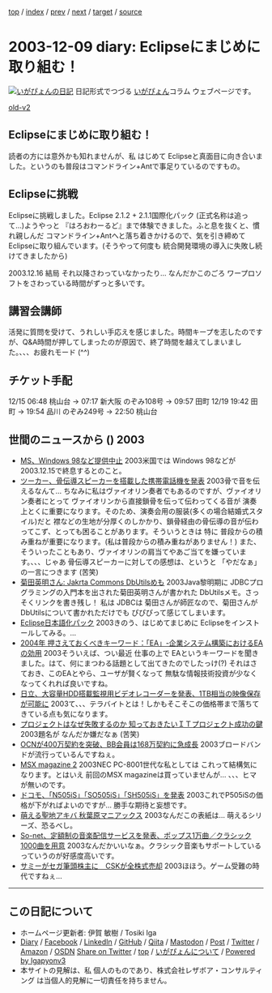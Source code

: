 [top](../index.html) 
 / [index](index.html) 
 / [prev](ig031207.html) 
 / [next](ig031211.html) 
 / [target](https://www.igapyon.jp/igapyon/diary/2003/ig031209.html) 
 / [source](https://github.com/igapyon/diary/blob/master/2003/ig031209.src.md) 

2003-12-09 diary: Eclipseにまじめに取り組む！
=====================================================================================================
[![いがぴょんの日記](https://www.igapyon.jp/igapyon/diary/images/iga202308_64.jpg "いがぴょん")](https://www.igapyon.jp/igapyon/diary/memo/memoigapyon.html) 日記形式でつづる [いがぴょん](https://www.igapyon.jp/igapyon/diary/memo/memoigapyon.html)コラム ウェブページです。

[old-v2](ig031209-orig.html)

## Eclipseにまじめに取り組む！

読者の方には意外かも知れませんが、私 はじめて Eclipseと真面目に向き合いました。というのも普段はコマンドライン+Antで事足りているのですもの。


## Eclipseに挑戦

Eclipseに挑戦しました。Eclipse 2.1.2 + 2.1.1国際化パック (正式名称は追って…)ようやっと 『はろおわーるど』まで体験できました。ふと息を抜くと、慣れ親しんだ コマンドライン+Antへと落ち着きかけるので、気を引き締めて
Eclipseに取り組んでいます。(そうやって何度も 統合開発環境の導入に失敗し続けてきましたから)

2003.12.16 結局 それ以降さわっていなかったり… なんだかこのごろ ワープロソフトをさわっている時間がずっと多いです。

## 講習会講師

活発に質問を受けて、うれしい手応えを感じました。時間キープを志したのですが、Q&A時間が押してしまったのが原因で、終了時間を越えてしまいました。、、、お疲れモード (^^)

## チケット手配

12/15 06:48 桃山台 → 07:17 新大阪 のぞみ108号 → 09:57 田町 
12/19 19:42 田町 → 19:54 品川 のぞみ249号 → 22:50 桃山台

## 世間のニュースから () 2003

* [MS、Windows 98など提供中止](http://www.zdnet.co.jp/news/0312/09/nebt_12.html)  2003米国では Windows 98などが 2003.12.15で終息するとのこと。
* [ツーカー、骨伝導スピーカーを搭載した携帯電話機を発表](http://japan.cnet.com/news/com/story/0,2000047668,20062575,00.htm)  2003骨で音を伝えるなんて… ちなみに私はヴァイオリン奏者でもあるのですが、ヴァイオリン奏者にとって ヴァイオリンから直接鎖骨を伝って伝わってくる音が 演奏上とくに重要になります。そのため、演奏会用の服装(多くの場合結婚式スタイル)だと 襟などの生地が分厚くのしかかり、鎖骨経由の骨伝導の音が伝わってこず、とっても困ることがあります。そういうときは 特に 普段からの積み重ねが重要になります。(私は普段からの積み重ねがありません！) また、そういったこともあり、ヴァイオリンの肩当てやあご当てを嫌っています。、、、じゃあ 骨伝導スピーカーに対しての感想は、というと 「やだなぁ」の一言につきます (苦笑)
* [菊田英明さん: Jakrta Commons DbUtilsめも](http://www02.so-net.ne.jp/~kikuta/dbu/index.html)  2003Java黎明期に JDBCプログラミングの入門本を出された菊田英明さんが書かれた DbUtilsメモ。さっそくリンクを書き残し！ 私は JDBCは 菊田さんが師匠なので、菊田さんがDbUtilsについて書かれただけでも ぴぴぴって感じてしまいます。
* [Eclipse日本語化パック](http://download2.eclipse.org/downloads/drops/L-2.1.x%20Translations-200307021300/index.php)  2003きのう、はじめてまじめに Eclipseをインストールしてみる。…
* [2004年 押さえておくべきキーワード：「EA」-企業システム構築におけるEAの効用](http://www.atmarkit.co.jp/fbiz/cbuild/serial/doukou/02/doukou02.html)  2003そういえば、つい最近 仕事の上で EAというキーワードを聞きました。はて、何にまつわる話題として出てきたのでしたっけ(?) それはさておき、このEAとやら、ユーザが賢くなって 無駄な情報技術投資が少なくなってくれれば良いですね。
* [日立、大容量HDD搭載監視用ビデオレコーダーを発表、1TB相当の映像保存が可能に](http://japan.cnet.com/news/tech/story/0,2000047674,20062577,00.htm)  2003て、、、テラバイトとは！しかもそこそこの価格帯まで落ちてきている点も気になります。
* [プロジェクトはなぜ失敗するのか 知っておきたいＩＴプロジェクト成功の鍵](http://www.bk1.co.jp/cgi-bin/srch/srch_detail.cgi/3fcdff6b454210103d11?aid=p-igapyon64766&bibid=02357744)  2003題名が なんだか嫌だなぁ (苦笑)
* [OCNが400万契約を突破、BB会員は168万契約に急成長](http://www.zdnet.co.jp/news/0312/09/njbt_06.html)  2003ブロードバンドが流行っているんですねぇ。
* [MSX magazine 2](http://www.bk1.co.jp/cgi-bin/srch/srch_detail.cgi/3fcdff6b454210103d11?aid=p-igapyon64766&bibid=02374315)  2003NEC PC-8001世代な私としては これって結構気になります。とはいえ 前回のMSX magazineは買っていませんが… 、、、ヒマが無いのです。
* [ドコモ、「N505iS」「SO505iS」「SH505iS」を発表](http://www.zdnet.co.jp/news/0312/09/njbt_04.html)  2003これでP505iSの価格が下がればよいのですが… 勝手な期待と妄想です。
* [萌える聖地アキバ 秋葉原マニアックス](http://www.bk1.co.jp/cgi-bin/srch/srch_detail.cgi/3fcdff6b454210103d11?aid=p-igapyon64766&bibid=02381468)  2003なんだこの表紙は… 萌えるシリーズ、恐るべし。
* [So-net、定額制の音楽配信サービスを発表、ポップス1万曲／クラシック1000曲を用意](http://japan.cnet.com/news/media/story/0,2000047715,20062547,00.htm)  2003なんだかいいなぁ。クラシック音楽もサポートしているっていうのが好感度高いです。
* [サミーがセガ筆頭株主に　CSKが全株式売却](http://www.zdnet.co.jp/news/0312/08/njbt_01.html)  2003ほほう。ゲーム受難の時代ですねぇ…


----------------------------------------------------------------------------------------------------

## この日記について

* ホームページ更新者: 伊賀 敏樹 / Tosiki Iga
* [Diary](https://www.igapyon.jp/igapyon/diary/) / [Facebook](https://www.facebook.com/igapyon) / [LinkedIn](https://www.linkedin.com/in/toshikiiga) / [GitHub](https://github.com/igapyon) / [Qiita](https://qiita.com/igapyon) / [Mastodon](https://social.vivaldi.net/@igapyon) / [Post](https://post.news/igapyon) / [Twitter](https://twitter.com/ToshikiIga) / [Amazon](https://www.amazon.co.jp/%E4%BC%8A%E8%B3%80-%E6%95%8F%E6%A8%B9/e/B004LTQWCQ) / [OSDN](https://ja.osdn.net/users/iga/)
[Share on Twitter](https://twitter.com/intent/tweet?hashtags=igapyon%2Cdiary%2C%E3%81%84%E3%81%8C%E3%81%B4%E3%82%87%E3%82%93&text=Eclipse%E3%81%AB%E3%81%BE%E3%81%98%E3%82%81%E3%81%AB%E5%8F%96%E3%82%8A%E7%B5%84%E3%82%80%EF%BC%81&url=https%3A%2F%2Fwww.igapyon.jp%2Figapyon%2Fdiary%2F2003%2Fig031209.html) / [top](../index.html) / [いがぴょんについて](https://www.igapyon.jp/igapyon/diary/memo/memoigapyon.html) / [Powered by Igapyonv3](https://github.com/igapyon/igapyonv3)
* 本サイトの見解は、私 個人のものであり、株式会社レザボア・コンサルティング は当個人的見解に一切責任を持ちません。 
